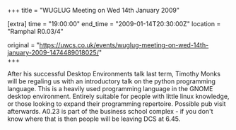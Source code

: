 +++
title = "WUGLUG Meeting on Wed 14th January 2009"

[extra]
time = "19:00:00"
end_time = "2009-01-14T20:30:00Z"
location = "Ramphal R0.03/4"

original = "https://uwcs.co.uk/events/wuglug-meeting-on-wed-14th-january-2009-1474489018025/"    
+++

After his successful Desktop Environments talk last term, Timothy Monks will be regaling us with an introductory talk on the python programming language. This is a heavily used programming language in the GNOME desktop environment. Entirely suitable for people with little linux knowledge, or those looking to expand their programming repertoire. Possible pub visit afterwards. A0.23 is part of the business school complex - if you don't know where that is then people will be leaving DCS at 6.45.

